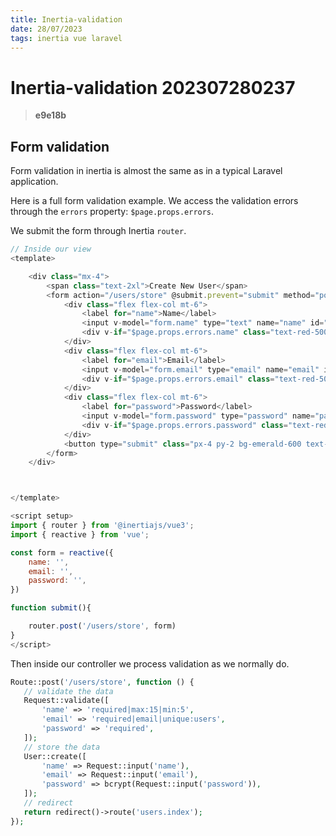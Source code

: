 ```yaml
---
title: Inertia-validation
date: 28/07/2023
tags: inertia vue laravel
---
```


# **Inertia-validation** 202307280237 
> **e9e18b**

  
## Form validation

Form validation in inertia is almost the same as in a typical Laravel application.

Here is a full form validation example.
We access the validation errors through the `errors` property: `$page.props.errors`.

We submit the form through Inertia `router`.
```javascript
// Inside our view
<template>

    <div class="mx-4">
        <span class="text-2xl">Create New User</span>
        <form action="/users/store" @submit.prevent="submit" method="post" class="mx-auto max-w-md border p-4 rounded">
            <div class="flex flex-col mt-6">
                <label for="name">Name</label>
                <input v-model="form.name" type="text" name="name" id="name" placeholder="Name" class="border p-2">
                <div v-if="$page.props.errors.name" class="text-red-500">{{ $page.props.errors.name }}</div>
            </div>
            <div class="flex flex-col mt-6">
                <label for="email">Email</label>
                <input v-model="form.email" type="email" name="email" id="email" class="border p-2" placeholder="Email">
                <div v-if="$page.props.errors.email" class="text-red-500">{{ $page.props.errors.email }}</div>
            </div>
            <div class="flex flex-col mt-6">
                <label for="password">Password</label>
                <input v-model="form.password" type="password" name="password" id="password" class="border p-2" placeholder="Password">
                <div v-if="$page.props.errors.password" class="text-red-500">{{ $page.props.errors.password }}</div>
            </div>
            <button type="submit" class="px-4 py-2 bg-emerald-600 text-white mt-2 rounded">Submit</button>
        </form>
    </div>



</template>

<script setup>
import { router } from '@inertiajs/vue3';
import { reactive } from 'vue';

const form = reactive({
    name: '',
    email: '',
    password: '',
})

function submit(){

    router.post('/users/store', form)
}
</script>

```

Then inside our controller we process validation as we normally
    do.

```php
Route::post('/users/store', function () {
   // validate the data
   Request::validate([
       'name' => 'required|max:15|min:5',
       'email' => 'required|email|unique:users',
       'password' => 'required',
   ]);
   // store the data
   User::create([
       'name' => Request::input('name'),
       'email' => Request::input('email'),
       'password' => bcrypt(Request::input('password')),
   ]);
   // redirect
   return redirect()->route('users.index');
});
```

